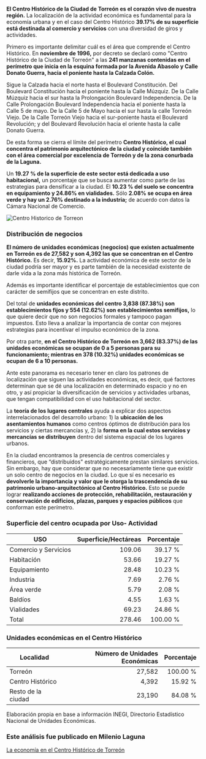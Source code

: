 
**El Centro Histórico de la Ciudad de Torreón es el corazón vivo de nuestra región.** La localización de la actividad económica es fundamental para la economía urbana y en el caso del Centro Histórico **39.17% de su superficie está destinada al comercio y servicios** con una diversidad de giros y actividades.

Primero es importante delimitar cuál es el área que comprende el Centro Histórico.  En **noviembre de 1996,** por decreto se declaró como "Centro Histórico de la Ciudad de Torreón" a las **241 manzanas contenidas en el perímetro que inicia en la esquina formada por la Avenida Abasolo y Calle Donato Guerra, hacia el poniente hasta la Calzada Colón.**

Sigue la Calzada hacia el norte hasta el Boulevard Constitución. Del Boulevard Constitución hacia el poniente hasta la Calle Múzquiz. De la Calle Múzquiz hacia el sur hasta la Prolongación Boulevard Independencia. De la Calle Prolongación Boulevard Independencia hacia el poniente hasta la Calle 5 de mayo. De la Calle 5 de Mayo hacia el sur hasta la calle Torreón Viejo. De la Calle Torreón Viejo hacia el sur-poniente hasta el Boulevard Revolución; y del Boulevard Revolución hacia el oriente hasta la calle Donato Guerra.

De esta forma se cierra el límite del perímetro **Centro Histórico, el cual concentra el patrimonio arquitectónico de la ciudad y coincide también con el área comercial por excelencia de Torreón y de la zona conurbada de la Laguna.**

Un **19.27 % de la superficie de este sector está dedicada a uso habitacional,** un porcentaje que se busca aumentar como parte de las estrategias para densificar a la ciudad. El **10.23 % del suelo se concentra en equipamiento y 24.86% en vialidades.** Sólo **2.08% se ocupa en área verde y hay un 2.76% destinado a la industria;** de acuerdo con datos la Cámara Nacional de Comercio.

<img class="img-responsive" src="la-economia-en-el-centro-historico-de-torreon/centro-historico-de-torreon.jpg" alt="Centro Historico de Torreon">

### Distribución de negocios

**El número de unidades económicas (negocios) que existen actualmente en Torreón es de 27,582 y son 4,392 las que se concentran en el Centro Histórico.** Es decir, **15.92%.** La actividad económica de este sector de la ciudad podría ser mayor y es parte también de la necesidad existente de darle vida a la zona más histórica de Torreón.

Además es importante identificar el porcentaje de establecimientos que con carácter de semifijos que se concentran en este distrito.

Del total de **unidades económicas del centro 3,838 (87.38%) son establecimientos fijos y 554 (12.62%) son establecimientos semifijos,** lo que quiere decir que no son negocios formales y tampoco pagan impuestos. Esto lleva a analizar la importancia de contar con mejores estrategias para incentivar el impulso económico de la zona.

Por otra parte, **en el Centro Histórico de Torreón en 3,662 (83.37%) de las unidades económicas se ocupan de 0 a 5 personas para su funcionamiento; mientras en 378 (10.32%) unidades económicas se ocupan de 6 a 10 personas.**

Ante este panorama es necesario tener en claro los patrones de localización que siguen las actividades económicas, es decir, qué factores determinan que se dé una localización en determinado espacio y no en otro, y así propiciar la diversificación de servicios y actividades urbanas, que tengan compatibilidad con el uso habitacional del sector.

La **teoría de los lugares centrales** ayuda a explicar dos aspectos interrelacionados del desarrollo urbano: 1) la **ubicación de los asentamientos humanos** como centros óptimos de distribución para los servicios y ciertas mercancías y, 2) la **forma en la cual estos servicios y mercancías se distribuyen** dentro del sistema espacial de los lugares urbanos.

En la ciudad encontramos la presencia de centros comerciales y financieros, que  “distribuidos" estratégicamente prestan similares servicios. Sin embargo, hay que considerar que no necesariamente tiene que existir un solo centro de negocios en la ciudad.  Lo que sí es necesario es **devolverle la importancia y valor que le otorga la trascendencia de su patrimonio urbano-arquitectónico al Centro Histórico.** Esto se puede lograr **realizando acciones de protección, rehabilitación, restauración y conservación de edificios, plazas, parques y espacios públicos** que conforman este perímetro.

### Superficie del centro ocupada por Uso- Actividad

USO                  | Superficie/Hectáreas | Porcentaje
---------------------|---------------------:|-----------:
Comercio y Servicios |               109.06 |    39.17 %
Habitación           |                53.66 |    19.27 %
Equipamiento         |                28.48 |    10.23 %
Industria            |                 7.69 |     2.76 %
Área verde           |                 5.79 |     2.08 %
Baldíos              |                 4.55 |     1.63 %
Vialidades           |                69.23 |    24.86 %
Total                |               278.46 |   100.00 %

### Unidades económicas en el Centro Histórico

Localidad          | Número de Unidades Económicas | Porcentaje
-------------------|------------------------------:|-----------:
Torreón            |                        27,582 |   100.00 %
Centro Histórico   |                         4,392 |    15.92 %
Resto de la ciudad |                        23,190 |    84.08 %

Elaboración propia en base a información INEGI, Directorio Estadístico Nacional de Unidades Económicas.

### Este análisis fue publicado en Milenio Laguna

[La economía en el Centro Histórico de Torreón](http://www.milenio.com/region/Milenio_Noticias-Nuestra_Metropoli_desde_el_IMPLAN-IMPLAN_Torreon-Centro_Torreon_0_797320320.html)
